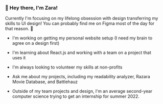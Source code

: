 ### 👋 Hey there, I'm Zara!

Currently I'm focusing on my lifelong obsession with design transferring my skills to UI design! You can probably find me on Figma most of the day for that reason. 👀

- I'm working on getting my personal website setup (I need my brain to agree on a design first)
- I'm learning about React.js and working with a team on a project that uses it
- I'm always looking to volunteer my skills at non-profits 
- Ask me about my projects, including my readability analyzer, Razara Movie Database, and Battlehauz

- Outside of my team projects and design, I'm an average second-year computer science trying to get an internship for summer 2022.

<!--
**zaraahlie/zaraahlie** is a ✨ _special_ ✨ repository because its `README.md` (this file) appears on your GitHub profile.

Here are some ideas to get you started:

- 🔭 I’m currently working on ...
- 🌱 I’m currently learning ...
- 👯 I’m looking to collaborate on ...
- 🤔 I’m looking for help with ...
- 💬 Ask me about ...
- 📫 How to reach me: ...
- 😄 Pronouns: ...
- ⚡ Fun fact: ...
-->
